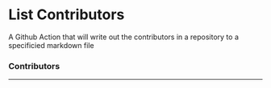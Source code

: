 # List Contributors
 A Github Action that will write out the contributors in a repository to a specificied markdown file

### Contributors

---